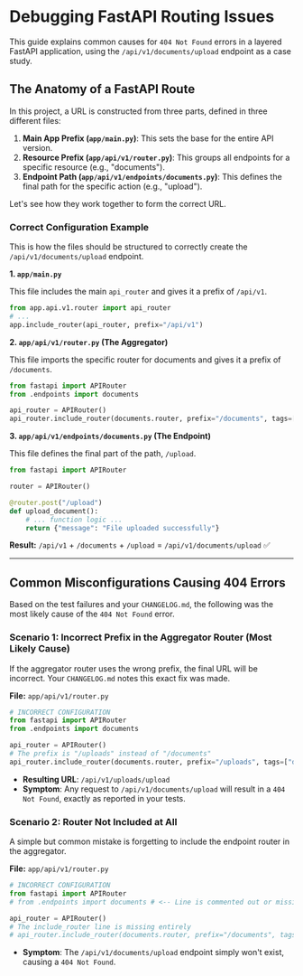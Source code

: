 # Debugging FastAPI Routing Issues

This guide explains common causes for `404 Not Found` errors in a layered FastAPI application, using the `/api/v1/documents/upload` endpoint as a case study.

## The Anatomy of a FastAPI Route

In this project, a URL is constructed from three parts, defined in three different files:

1. **Main App Prefix (`app/main.py`)**: This sets the base for the entire API version.
2. **Resource Prefix (`app/api/v1/router.py`)**: This groups all endpoints for a specific resource (e.g., "documents").
3. **Endpoint Path (`app/api/v1/endpoints/documents.py`)**: This defines the final path for the specific action (e.g., "upload").

Let's see how they work together to form the correct URL.

### Correct Configuration Example

This is how the files should be structured to correctly create the `/api/v1/documents/upload` endpoint.

**1. `app/main.py`**

This file includes the main `api_router` and gives it a prefix of `/api/v1`.

```python
from app.api.v1.router import api_router
# ...
app.include_router(api_router, prefix="/api/v1")
```

**2. `app/api/v1/router.py` (The Aggregator)**

This file imports the specific router for documents and gives it a prefix of `/documents`.

```python
from fastapi import APIRouter
from .endpoints import documents

api_router = APIRouter()
api_router.include_router(documents.router, prefix="/documents", tags=["documents"])
```

**3. `app/api/v1/endpoints/documents.py` (The Endpoint)**

This file defines the final part of the path, `/upload`.

```python
from fastapi import APIRouter

router = APIRouter()

@router.post("/upload")
def upload_document():
    # ... function logic ...
    return {"message": "File uploaded successfully"}
```

**Result:** `/api/v1` + `/documents` + `/upload` = `/api/v1/documents/upload` ✅

---

## Common Misconfigurations Causing 404 Errors

Based on the test failures and your `CHANGELOG.md`, the following was the most likely cause of the `404 Not Found` error.

### Scenario 1: Incorrect Prefix in the Aggregator Router (Most Likely Cause)

If the aggregator router uses the wrong prefix, the final URL will be incorrect. Your `CHANGELOG.md` notes this exact fix was made.

**File:** `app/api/v1/router.py`

```python
# INCORRECT CONFIGURATION
from fastapi import APIRouter
from .endpoints import documents

api_router = APIRouter()
# The prefix is "/uploads" instead of "/documents"
api_router.include_router(documents.router, prefix="/uploads", tags=["documents"])
```

* **Resulting URL**: `/api/v1/uploads/upload`
* **Symptom**: Any request to `/api/v1/documents/upload` will result in a `404 Not Found`, exactly as reported in your tests.

### Scenario 2: Router Not Included at All

A simple but common mistake is forgetting to include the endpoint router in the aggregator.

**File:** `app/api/v1/router.py`

```python
# INCORRECT CONFIGURATION
from fastapi import APIRouter
# from .endpoints import documents # <-- Line is commented out or missing

api_router = APIRouter()
# The include_router line is missing entirely
# api_router.include_router(documents.router, prefix="/documents", tags=["documents"])
```

* **Symptom**: The `/api/v1/documents/upload` endpoint simply won't exist, causing a `404 Not Found`.
